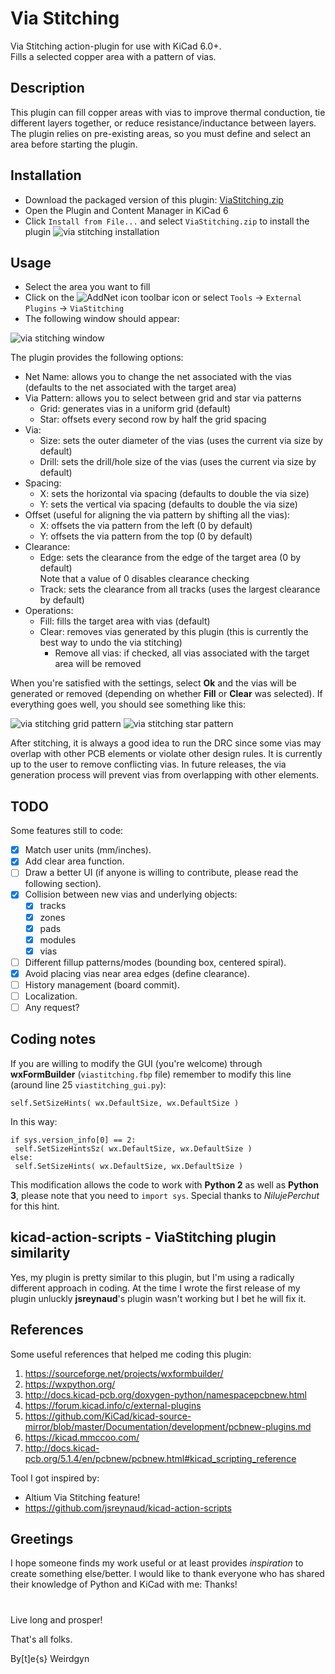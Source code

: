 # Via Stitching

Via Stitching action-plugin for use with KiCad 6.0+.  
Fills a selected copper area with a pattern of vias.

## Description

This plugin can fill copper areas with vias to improve thermal conduction, tie different layers together, or reduce resistance/inductance between layers.
The plugin relies on pre-existing areas, so you must define and select an area before starting the plugin.

## Installation

- Download the packaged version of this plugin: [ViaStitching.zip](https://nightly.link/narottamroyal/viastitching/workflows/package/master/ViaStitching.zip)
- Open the Plugin and Content Manager in KiCad 6
- Click `Install from File...` and select `ViaStitching.zip` to install the plugin
![via stitching installation](images/via-stitching-installation.png)

## Usage

 - Select the area you want to fill
 - Click on the ![AddNet icon](viastitching.png?raw=true) toolbar icon or select `Tools` → `External Plugins` → `ViaStitching`
 - The following window should appear:

![via stitching window](images/via-stitching-window.png) 

The plugin provides the following options:
- Net Name: allows you to change the net associated with the vias (defaults to the net associated with the target area)
- Via Pattern: allows you to select between grid and star via patterns
  - Grid: generates vias in a uniform grid (default)
  - Star: offsets every second row by half the grid spacing
- Via:
  - Size: sets the outer diameter of the vias (uses the current via size by default)
  - Drill: sets the drill/hole size of the vias (uses the current via size by default)
- Spacing:
  - X: sets the horizontal via spacing (defaults to double the via size)
  - Y: sets the vertical via spacing (defaults to double the via size)
- Offset (useful for aligning the via pattern by shifting all the vias):
  - X: offsets the via pattern from the left (0 by default)
  - Y: offsets the via pattern from the top (0 by default)
- Clearance:
  - Edge: sets the clearance from the edge of the target area (0 by default)  
  Note that a value of 0 disables clearance checking
  - Track: sets the clearance from all tracks (uses the largest clearance by default)
- Operations:
  - Fill: fills the target area with vias (default)
  - Clear: removes vias generated by this plugin (this is currently the best way to undo the via stitching)
    - Remove all vias: if checked, all vias associated with the target area will be removed

When you're satisfied with the settings, select __Ok__ and the vias will be generated or removed (depending on whether __Fill__  or __Clear__ was selected).
If everything goes well, you should see something like this:

![via stitching grid pattern](images/via-stitching-grid-pattern.png)
![via stitching star pattern](images/via-stitching-star-pattern.png)

After stitching, it is always a good idea to run the DRC since some vias may overlap with other PCB elements or violate other design rules. It is currently up to the user to remove conflicting vias.
In future releases, the via generation process will prevent vias from overlapping with other elements.

## TODO

Some features still to code:
- [x] Match user units (mm/inches).
- [x] Add clear area function.
- [ ] Draw a better UI (if anyone is willing to contribute, please read the following section).
- [x] Collision between new vias and underlying objects: 
   - [x] tracks
   - [x] zones
   - [x] pads
   - [x] modules
   - [x] vias
- [ ] Different fillup patterns/modes (bounding box, centered spiral).
- [x] Avoid placing vias near area edges (define clearance).
- [ ] History management (board commit).
- [ ] Localization.
- [ ] Any request?

## Coding notes

If you are willing to modify the GUI (you're welcome) through __wxFormBuilder__ (```viastitching.fbp``` file) remember to modify this line (around line 25 ```viastitching_gui.py```):
```
self.SetSizeHints( wx.DefaultSize, wx.DefaultSize )
```
In this way:
```
if sys.version_info[0] == 2:
 self.SetSizeHintsSz( wx.DefaultSize, wx.DefaultSize )
else:
 self.SetSizeHints( wx.DefaultSize, wx.DefaultSize )
```
This modification allows the code to work with __Python 2__ as well as __Python 3__, please note that you need to ```import sys```. Special thanks to *NilujePerchut* for this hint.

## kicad-action-scripts - ViaStitching plugin similarity

Yes, my plugin is pretty similar to this plugin, but I'm using a radically different approach in coding. At the time I wrote the first release of my plugin unluckly __jsreynaud__'s plugin wasn't working but I bet he will fix it.

## References

Some useful references that helped me coding this plugin:
1. https://sourceforge.net/projects/wxformbuilder/
2. https://wxpython.org/
3. http://docs.kicad-pcb.org/doxygen-python/namespacepcbnew.html
4. https://forum.kicad.info/c/external-plugins
5. https://github.com/KiCad/kicad-source-mirror/blob/master/Documentation/development/pcbnew-plugins.md
6. https://kicad.mmccoo.com/
7. http://docs.kicad-pcb.org/5.1.4/en/pcbnew/pcbnew.html#kicad_scripting_reference


Tool I got inspired by:
- Altium Via Stitching feature!
- https://github.com/jsreynaud/kicad-action-scripts

## Greetings

I hope someone finds my work useful or at least provides *inspiration* to create something else/better.
I would like to thank everyone who has shared their knowledge of Python and KiCad with me: Thanks!

#

Live long and prosper!

That's all folks.

By[t]e{s}
 Weirdgyn
